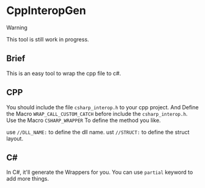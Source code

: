 ﻿# CppInteropGen
> [!WARNING]  
> This tool is still work in progress.

## Brief
This is an easy tool to wrap the cpp file to c#.

## CPP
You should include the file `csharp_interop.h` to your cpp project.
And Define the Macro `WRAP_CALL_CUSTOM_CATCH` before include the `csharp_interop.h`.
Use the Macro `CSHARP_WRAPPER` To define the method you like.

use `//DLL_NAME:` to define the dll name.
ust `//STRUCT:` to define the struct layout.
## C#
In C#, it'll generate the Wrappers for you. You can use `partial` keyword to add more things.